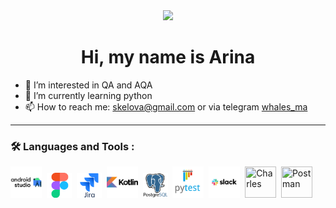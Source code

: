 <div id="header" align="center">
  <img src="https://media0.giphy.com/media/5ndklThG9vUUdTmgMn/giphy.gif?cid=790b76113830fdf99b6113c28ef6ac710cadeb8952c4f180&rid=giphy.gif&ct=s" width="100"/>
<h1>
   Hi, my name is Arina
</h1>
</div>

- 👀 I’m interested in QA and AQA
- 🌱 I’m currently learning python
- 📫 How to reach me: skelova@gmail.com or via telegram [whales_ma](https://t.me/whalesma)

---

### :hammer_and_wrench: Languages and Tools :
<div>
  <img src="https://github.com/devicons/devicon/blob/master/icons/androidstudio/androidstudio-original-wordmark.svg" title="Android studio" width="50" height="50"/>&nbsp;
  <img src="https://github.com/devicons/devicon/blob/master/icons/figma/figma-original.svg" title="Figma" width="40" height="40"/>&nbsp;
  <img src="https://github.com/devicons/devicon/blob/master/icons/jira/jira-original-wordmark.svg" title="Jira" width="40" height="40"/>&nbsp;
  <img src="https://github.com/devicons/devicon/blob/master/icons/kotlin/kotlin-original-wordmark.svg" title="Kotlin" width="50" height="50"/>&nbsp;
  <img src="https://github.com/devicons/devicon/blob/master/icons/postgresql/postgresql-original-wordmark.svg" title="PostgreSQL" width="40" height="40"/>&nbsp;
  <img src="https://github.com/devicons/devicon/blob/master/icons/pytest/pytest-original-wordmark.svg" title="Pytest" width="50" height="50"/>&nbsp;
  <img src="https://github.com/devicons/devicon/blob/master/icons/slack/slack-original-wordmark.svg" title="Slack" width="50" height="50"/>&nbsp;
  <img src="https://static.macupdate.com/products/12462/l/charles-logo.png" title="Charles" width="50" height="50"/>&nbsp;
  <img src="https://icon-library.com/images/postman-icon/postman-icon-6.jpg" title="Postman" width="50" height="50"/>&nbsp;
</div>
